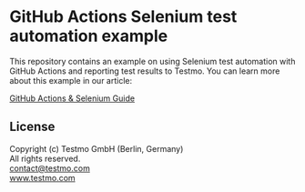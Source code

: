 # GitHub Actions Selenium test automation example

This repository contains an example on using Selenium test automation with GitHub Actions and reporting test results to Testmo. You can learn more about this example in our article:


[GitHub Actions & Selenium Guide](https://www.testmo.com/guides/github-actions-selenium)

## License

Copyright (c) Testmo GmbH (Berlin, Germany)<br>
All rights reserved.<br>
contact@testmo.com<br>
www.testmo.com
